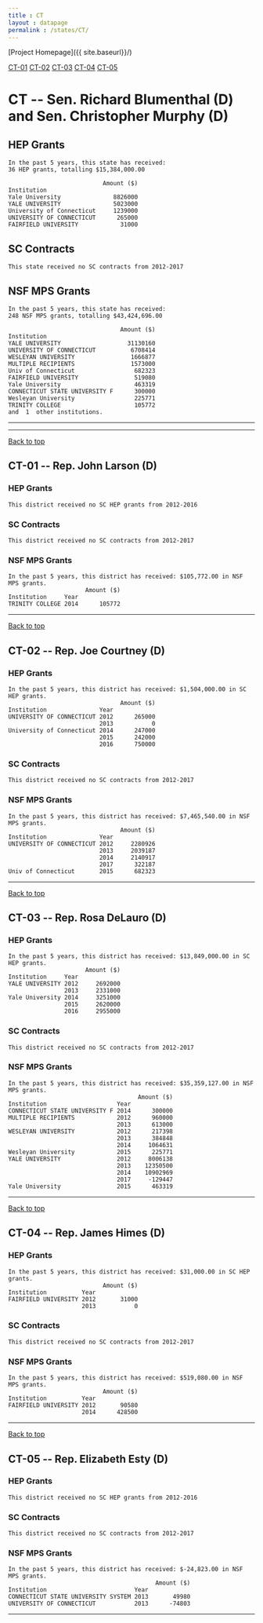 ```yaml
---
title : CT
layout : datapage
permalink : /states/CT/
---
```

<a name="top"></a>
[Project Homepage]({{ site.baseurl}}/)


[CT-01](#CT-01)  [CT-02](#CT-02)  [CT-03](#CT-03)  [CT-04](#CT-04)  [CT-05](#CT-05)  

# CT -- Sen. Richard Blumenthal (D) and  Sen. Christopher Murphy (D)
## HEP Grants
```
In the past 5 years, this state has received:
36 HEP grants, totalling $15,384,000.00
 
                           Amount ($)
Institution                          
Yale University               8826000
YALE UNIVERSITY               5023000
University of Connecticut     1239000
UNIVERSITY OF CONNECTICUT      265000
FAIRFIELD UNIVERSITY            31000
```
## SC Contracts
```
This state received no SC contracts from 2012-2017
```
## NSF MPS Grants
```
In the past 5 years, this state has received:
248 NSF MPS grants, totalling $43,424,696.00
 
                                Amount ($)
Institution                               
YALE UNIVERSITY                   31130160
UNIVERSITY OF CONNECTICUT          6708414
WESLEYAN UNIVERSITY                1666877
MULTIPLE RECIPIENTS                1573000
Univ of Connecticut                 682323
FAIRFIELD UNIVERSITY                519080
Yale University                     463319
CONNECTICUT STATE UNIVERSITY F      300000
Wesleyan University                 225771
TRINITY COLLEGE                     105772
and  1  other institutions.
```
---
---
<a name="CT-01"></a>
[Back to top](#top)
## CT-01 -- Rep. John Larson (D)
### HEP Grants
```
This district received no SC HEP grants from 2012-2016
```
### SC Contracts
```
This district received no SC contracts from 2012-2017
```
### NSF MPS Grants
```
In the past 5 years, this district has received: $105,772.00 in NSF MPS grants.
                      Amount ($)
Institution     Year            
TRINITY COLLEGE 2014      105772
```
---
<a name="CT-02"></a>
[Back to top](#top)
## CT-02 -- Rep. Joe Courtney (D)
### HEP Grants
```
In the past 5 years, this district has received: $1,504,000.00 in SC HEP grants.
                                Amount ($)
Institution               Year            
UNIVERSITY OF CONNECTICUT 2012      265000
                          2013           0
University of Connecticut 2014      247000
                          2015      242000
                          2016      750000
```
### SC Contracts
```
This district received no SC contracts from 2012-2017
```
### NSF MPS Grants
```
In the past 5 years, this district has received: $7,465,540.00 in NSF MPS grants.
                                Amount ($)
Institution               Year            
UNIVERSITY OF CONNECTICUT 2012     2280926
                          2013     2039187
                          2014     2140917
                          2017      322187
Univ of Connecticut       2015      682323
```
---
<a name="CT-03"></a>
[Back to top](#top)
## CT-03 -- Rep. Rosa DeLauro (D)
### HEP Grants
```
In the past 5 years, this district has received: $13,849,000.00 in SC HEP grants.
                      Amount ($)
Institution     Year            
YALE UNIVERSITY 2012     2692000
                2013     2331000
Yale University 2014     3251000
                2015     2620000
                2016     2955000
```
### SC Contracts
```
This district received no SC contracts from 2012-2017
```
### NSF MPS Grants
```
In the past 5 years, this district has received: $35,359,127.00 in NSF MPS grants.
                                     Amount ($)
Institution                    Year            
CONNECTICUT STATE UNIVERSITY F 2014      300000
MULTIPLE RECIPIENTS            2012      960000
                               2013      613000
WESLEYAN UNIVERSITY            2012      217398
                               2013      384848
                               2014     1064631
Wesleyan University            2015      225771
YALE UNIVERSITY                2012     8006138
                               2013    12350500
                               2014    10902969
                               2017     -129447
Yale University                2015      463319
```
---
<a name="CT-04"></a>
[Back to top](#top)
## CT-04 -- Rep. James Himes (D)
### HEP Grants
```
In the past 5 years, this district has received: $31,000.00 in SC HEP grants.
                           Amount ($)
Institution          Year            
FAIRFIELD UNIVERSITY 2012       31000
                     2013           0
```
### SC Contracts
```
This district received no SC contracts from 2012-2017
```
### NSF MPS Grants
```
In the past 5 years, this district has received: $519,080.00 in NSF MPS grants.
                           Amount ($)
Institution          Year            
FAIRFIELD UNIVERSITY 2012       90580
                     2014      428500
```
---
<a name="CT-05"></a>
[Back to top](#top)
## CT-05 -- Rep. Elizabeth Esty (D)
### HEP Grants
```
This district received no SC HEP grants from 2012-2016
```
### SC Contracts
```
This district received no SC contracts from 2012-2017
```
### NSF MPS Grants
```
In the past 5 years, this district has received: $-24,823.00 in NSF MPS grants.
                                          Amount ($)
Institution                         Year            
CONNECTICUT STATE UNIVERSITY SYSTEM 2013       49980
UNIVERSITY OF CONNECTICUT           2013      -74803
```
---
